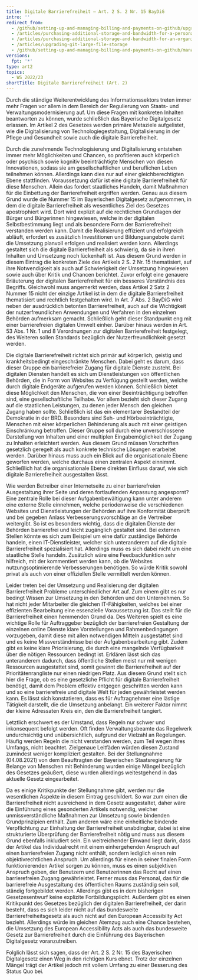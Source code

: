```yaml
---
title: Digitale Barrierefreiheit – Art. 2 S. 2 Nr. 15 BayDiG
intro: ''
redirect_from:
  - /github/setting-up-and-managing-billing-and-payments-on-github/upgrading-git-large-file-storage
  - /articles/purchasing-additional-storage-and-bandwidth-for-a-personal-account/
  - /articles/purchasing-additional-storage-and-bandwidth-for-an-organization/
  - /articles/upgrading-git-large-file-storage
  - /github/setting-up-and-managing-billing-and-payments-on-github/managing-billing-for-git-large-file-storage/upgrading-git-large-file-storage
versions:
  fpt: '*'
type: art2
topics:
  - WS 2022/23
shortTitle: Digitale Barrierefreiheit (Art. 2)
---
```


Durch die ständige Weiterentwicklung des Informationssektors treten immer mehr Fragen vor allem in dem Bereich der Regulierung von Staats- und Verwaltungsmodernisierung auf. Um diese Fragen mit konkreten Inhalten beantworten zu können, wurde schließlich das Bayerische Digitalgesetz erlassen. Im Artikel 2 des Gesetzes werden primäre Metaziele aufgelistet, wie die Digitalisierung von Technologiegestaltung, Digitalisierung in der Pflege und Gesundheit sowie auch die digitale Barrierefreiheit. 

Durch die zunehmende Technologisierung und Digitalisierung entstehen immer mehr Möglichkeiten und Chancen, so profitieren auch körperlich oder psychisch sowie kognitiv beeinträchtigte Menschen von diesen Innovationen, sodass sie am gesellschaftlichen und beruflichen Leben teilnehmen können. Allerdings kann dies nur auf einer gleichberechtigten Ebene stattfinden. Voraussetzung dafür ist eine digitale Barrierefreiheit für diese Menschen. Allein das fordert staatliches Handeln, damit Maßnahmen für die Einbettung der Barrierefreiheit ergriffen werden. Genau aus diesem Grund wurde die Nummer 15 im Bayerischen Digitalgesetz aufgenommen, in dem die digitale Barrierefreiheit als wesentliches Ziel des Gesetzes apostrophiert wird. Dort wird explizit auf die rechtlichen Grundlagen der Bürger und Bürgerinnen hingewiesen, welche in der digitalen Selbstbestimmung liegt und als besondere Form der Barrierefreiheit verstanden werden kann. Damit die Realisierung effizient und erfolgreich abläuft, erfordert es zusätzlich Investitionen und Bildungsangebote damit die Umsetzung planvoll erfolgen und realisiert werden kann. Allerdings gestaltet sich die digitale Barrierefreiheit als schwierig, da sie in ihren Inhalten und Umsetzung noch lückenhaft ist. Aus diesem Grund werden in diesem Eintrag die konkreten Ziele des Artikels 2 S. 2 Nr. 15 thematisiert, auf ihre Notwendigkeit als auch auf Schwierigkeit der Umsetzung hingewiesen sowie auch über Kritik und Chancen berichtet. Zuvor erfolgt eine genauere Erläuterung der digitalen Barrierefreiheit für ein besseres Verständnis des Begriffs. 
Gleichwohl muss angemerkt werden, dass Artikel 2 Satz 2 Nummer 15 nicht der einzige Artikel ist in dem die digitale Barrierefreiheit thematisiert und rechtlich festgehalten wird. In Art. 7 Abs. 2 BayDiG wird neben der ausdrücklich betonten Barrierefreiheit, auch auf die Wichtigkeit der nutzerfreundlichen Anwendungen und Verfahren in den einzelnen Behörden aufmerksam gemacht. Schließlich geht dieser Standpunkt eng mit einer barrierefreien digitalen Umwelt einher. Darüber hinaus werden in Art. 53 Abs. 1 Nr. 1 und 8 Verordnungen zur digitalen Barrierefreiheit festgelegt, des Weiteren sollen Standards bezüglich der Nutzerfreundlichkeit gesetzt werden.

Die digitale Barrierefreiheit richtet sich primär auf körperlich, geistig und krankheitsbedingt eingeschränkte Menschen. Dabei geht es darum, dass dieser Gruppe ein barrierefreier Zugang für digitale Dienste zusteht. Bei digitalen Diensten handelt es sich um Dienstleistungen von öffentlichen Behörden, die in Form von Websites zu Verfügung gestellt werden, welche durch digitale Endgeräte aufgerufen werden können. Schließlich bietet diese Möglichkeit den Menschen, die von einer Beeinträchtigung betroffen sind, eine gesellschaftliche Teilhabe. Vor allem bezieht sich dieser Zugang auf die staatlichen Leistungen, zu denen jeder Mensch den gleichen Zugang haben sollte. Schließlich ist das ein elementarer Bestandteil der Demokratie in der BRD. Besonders sind Seh- und Hörbeeinträchtigte, Menschen mit einer körperlichen Behinderung als auch mit einer geistigen Einschränkung betroffen. Dieser Gruppe soll durch eine unverschlossene Darstellung von Inhalten und einer multiplen Eingabemöglichkeit der Zugang zu Inhalten erleichtert werden. Aus diesem Grund müssen Vorschriften gesetzlich geregelt als auch konkrete technische Lösungen erarbeitet werden. Darüber hinaus muss auch ein Blick auf die organisationale Ebene geworfen werden, welche durchaus einen zentralen Aspekt einnimmt. Schließlich hat die organisationale Ebene direkten Einfluss darauf, wie sich digitale Barrierefreiheit ausgestalten lässt.

Wie werden Betreiber einer Internetseite zu einer barrierefreien Ausgestaltung ihrer Seite und deren fortlaufenden Anpassung angespornt? Eine zentrale Rolle bei dieser Aufgabenbewältigung kann unter anderem eine externe Stelle einnehmen, welche periodenweise die verschiedenen Websites und Dienstleistungen der Behörden auf ihre Konformität überprüft und bei gegeben Anlass Verbesserungsvorschläge an die Vertreiber weitergibt. So ist es besonders wichtig, dass die digitalen Dienste der Behörden barrierefrei und leicht zugänglich gestaltet sind. Bei externen Stellen könnte es sich zum Beispiel um eine dafür zuständige Behörde handeln, einen IT-Dienstleister, welcher sich unteranderem auf die digitale Barrierefreiheit spezialisiert hat. Allerdings muss es sich dabei nicht um eine staatliche Stelle handeln. Zusätzlich wäre eine Feedbackfunktion sehr hilfreich, mit der kommentiert werden kann, ob die Websites nutzungsoptimierende Verbesserungen benötigen. So würde Kritik sowohl privat als auch von einer offiziellen Stelle vermittelt werden können.

Leider treten bei der Umsetzung und Realisierung der digitalen Barrierefreiheit Probleme unterschiedlicher Art auf. Zum einem gibt es nur bedingt Wissen zur Umsetzung in den Behörden und den Unternehmen. So hat nicht jeder Mitarbeiter die gleichen IT-Fähigkeiten, welches bei einer effizienten Bearbeitung eine essenzielle Voraussetzung ist. 
Das stellt für die Barrierefreiheit einen hemmenden Grund da.
Des Weiteren spielt es eine wichtige Rolle für Auftraggeber bezüglich der barrierefreien Gestaltung der einzelnen online Dienste klare Vorstellungen und Rahmenbedingungen vorzugeben, damit diese mit allen notwendigen Mitteln ausgestattet sind und es keine Missverständnisse bei der Aufgabenbearbeitung gibt.
Zudem gibt es keine klare Priorisierung, die durch eine mangelnde Verfügbarkeit über die nötigen Ressourcen bedingt ist. Erklären lässt sich das unteranderem dadurch, dass öffentliche Stellen meist nur mit wenigen Ressourcen ausgestattet sind, somit gewinnt die Barrierefreiheit auf der Prioritätenrangliste nur einen niedrigen Platz. Aus diesem Grund stellt sich hier die Frage, ob es eine gesetzliche Pflicht für digitale Barrierefreiheit benötigt, damit dem Problem effektiv entgegen geschritten werden kann und so eine barrierefreie und digitale Welt für jeden gewährleistet werden kann.
Es lässt sich konstatieren, dass es für Auftragnehmer eine lästige Tätigkeit darstellt, die die Umsetzung anbelangt. Ein weiterer Faktor nimmt der kleine Adressaten Kreis ein, den die Barrierefreiheit tangiert.

Letztlich erschwert es der Umstand, dass Regeln nur schwer und inkonsequent befolgt werden. Oft finden Verwaltungsbeamte das Regelwerk undurchsichtig und unübersichtlich, aufgrund der Vielzahl an Regelungen. Häufig werden Regeln die nicht verstanden werden, zum Teil wegen ihres Umfangs, nicht beachtet. Zielgenaue Leitfäden würden diesen Zustand zumindest weniger kompliziert gestalten.
Bei der Stellungnahme (04.08.2021) von dem Beauftragten der Bayerischen Staatsregierung für Belange von Menschen mit Behinderung wurden einige Mängel bezüglich des Gesetzes geäußert, diese wurden allerdings weitestgehend in das aktuelle Gesetz eingearbeitet. 

Da es einige Kritikpunkte der Stellungnahme gibt, werden nur die wesentlichen Aspekte in diesem Eintrag geschildert. So war zum einen die Barrierefreiheit nicht ausreichend in dem Gesetz ausgestaltet, daher wäre die Einführung eines gesonderten Artikels notwendig, welcher unmissverständliche Maßnahmen zur Umsetzung sowie bindenden Grundprinzipien enthält. Zum anderen wäre eine einheitliche bindende Verpflichtung zur Einhaltung der Barrierefreiheit unabdingbar, dabei ist eine strukturierte Überprüfung der Barrierefreiheit nötig und muss aus diesem Grund ebenfalls inkludiert sein. 
Ein weitreichender Einwand liegt darin, dass der Artikel das Individualrecht mit einem einhergehenden Anspruch auf einen barrierefreien Zugang nicht enthält, sondern lediglich einen rein objektivrechtlichen Anspruch. Um allerdings für einen in seiner finalen Form funktionierenden Artikel sorgen zu können, muss es einen subjektiven Anspruch geben, der Benutzern und Benutzerinnen das Recht auf einen barrierefreien Zugang gewährleistet. Ferner muss das Personal, das für die barrierefreie Ausgestaltung des öffentlichen Raums zuständig sein soll, ständig fortgebildet werden. Allerdings gibt es in dem bisherigen Gesetzesentwurf keine explizite Fortbildungsplicht. Außerdem gibt es einen Kritikpunkt des Gesetzes bezüglich der digitalen Barrierefreiheit, der darin besteht, dass es sich leider nicht auf das bundesweite Barrierefreiheitsgesetz als auch nicht auf den European Accessibilty Act bezieht. Allerdings würde im gleichen Atemzug auch eine Chance bestehen, die Umsetzung des European Accessibility Acts als auch das bundesweite Gesetz zur Barrierefreiheit durch die Einführung des Bayerischen Digitalgesetz voranzutreiben. 

Folglich lässt sich sagen, dass der Art. 2 S. 2 Nr. 15 des Bayerischen Digitalgesetz einen Weg in den richtigen Kurs ebnet. Trotz der einzelnen Mängel trägt der Artikel jedoch mit vollem Umfang zu einer Besserung des Status Quo bei. 
